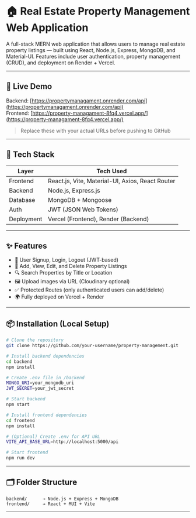 
# 🏠 Real Estate Property Management Web Application

A full-stack MERN web application that allows users to manage real estate property listings — built using React, Node.js, Express, MongoDB, and Material-UI. Features include user authentication, property management (CRUD), and deployment on Render + Vercel.

---

## 🚀 Live Demo

Backend: [https://propertymanagament.onrender.com/api](https://propertymanagament.onrender.com/api)  
Frontend: [https://property-managament-8fq4.vercel.app/](https://property-managament-8fq4.vercel.app/)

> Replace these with your actual URLs before pushing to GitHub

---

## 🧰 Tech Stack

| Layer       | Tech Used                                  |
|-------------|---------------------------------------------|
| Frontend    | React.js, Vite, Material-UI, Axios, React Router |
| Backend     | Node.js, Express.js                         |
| Database    | MongoDB + Mongoose                          |
| Auth        | JWT (JSON Web Tokens)                       |
| Deployment  | Vercel (Frontend), Render (Backend)         |

---

## ✨ Features

- 🔐 User Signup, Login, Logout (JWT-based)
- 🏡 Add, View, Edit, and Delete Property Listings
- 🔍 Search Properties by Title or Location
- 🖼 Upload images via URL (Cloudinary optional)
- ✅ Protected Routes (only authenticated users can add/delete)
- 🌍 Fully deployed on Vercel + Render

---

## 📦 Installation (Local Setup)

```bash
# Clone the repository
git clone https://github.com/your-username/property-management.git

# Install backend dependencies
cd backend
npm install

# Create .env file in /backend
MONGO_URI=your_mongodb_uri
JWT_SECRET=your_jwt_secret

# Start backend
npm start
```

```bash
# Install frontend dependencies
cd frontend
npm install

# (Optional) Create .env for API URL
VITE_API_BASE_URL=http://localhost:5000/api

# Start frontend
npm run dev
```

---

## 🗂️ Folder Structure

```
backend/      → Node.js + Express + MongoDB
frontend/     → React + MUI + Vite
```

---